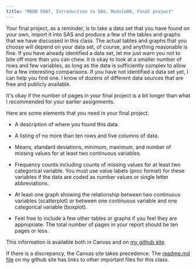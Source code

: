 ```yaml
---
title: "MEDB 5507, Introduction to SAS, Module08, Final project"
---
```


Your final project, as a reminder, is to take a data set that you have found on your own, import it into SAS and produce a few of the tables and graphs that we have discussed in this class. The actual tables and graphs that you choose will depend on your data set, of course, and anything reasonable is fine. If you have already identified a data set, let me just warn you not to bite off more than you can chew. It is okay to look at a smaller number of rows and few variables, as long as the data is sufficiently complex to allow for a few interesting comparisons. If you have not identified a data set yet, I can help you find one. I know of dozens of different data sources that are free and publicly available.

It's okay if the number of pages in your final project is a bit longer than what I recommended for your earlier assignments.

Here are some elements that you need in your final project.

+ A description of where you found this data.

+ A listing of no more than ten rows and five columns of data.

+ Means, standard deviations, minimum, maximum, and number of missing values for at least two continuous variables.

+ Frequency counts including counts of missing values for at least two categorical variable. You must use value labels (proc format) for these variables if the data are coded as number values or single letter abbreviations.

+ At least one graph showing the relationship between two continuous variables (scatterplot) or between one continuous variable and one categorical variable (boxplot).

+ Feel free to include a few other tables or graphs if you feel they are appropriate. The total number of pages in your report should be ten pages or less.

<!---my git--->
This information is available both in Canvas and on [my github site][thisf].

If there is a discrepancy, the Canvas site takes precedence. The [readme.md file][mygit] on my github site has links to other important files for this class.

[thisf]: https://github.com/pmean/introduction-to-sas/blob/master/modules/5507-08-final-project.md
[mygit]: https://github.com/pmean/introduction-to-sas/blob/master/README.md
<!---my git--->

